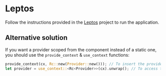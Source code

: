 # Leptos
Follow the instructions provided in the [Leptos](https://github.com/leptos-rs/leptos) project to run the application.

## Alternative solution
If you want a provider scoped from the component instead of a static one, you should use the `provide_context` & `use_context` functions:
```rust
provide_context(cx, Rc::new(Provider::new())); // To insert the provider into the scope
let provider = use_context::<Rc<Provider>>(cx).unwrap(); // To access the provider under the scope
```
